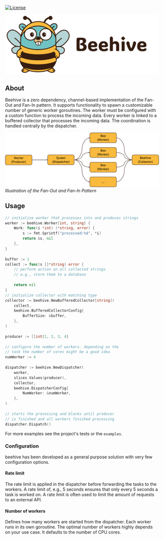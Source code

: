 [![License](https://img.shields.io/badge/License-MIT%20-yellow.svg)](https://github.com/janniclas/beehive/blob/main/LICENSE)


![beehive logo](img/logo/png/gopher-beehive-txt_transparent.png)

## About
Beehive is a zero dependency, channel-based implementation of the Fan-Out and Fan-In pattern. It supports functionality to spawn a customizable number of generic worker goroutines. The worker must be configured with a custom function to process the incoming data.
Every worker is linked to a buffered collector that processes the incoming data.
The coordination is handled centrally by the dispatcher.


![Fan-Out and Fan-In](img/fan-out-fan-in.png)
*Illustration of the Fan-Out and Fan-In Pattern*
## Usage

```Go
// initialize worker that processes ints and produces strings
worker := beehive.Worker[int, string] {
	Work: func(i *int) (*string, error) {
		s := fmt.Sprintf("processed:%d", *i)
		return &s, nil
	},
}

buffer := 1
collect := func(s []*string) error {
	// perform action on all collected strings
	// e.g., store them to a database

	return nil
}
// initialize collector with matching type
collector := beehive.NewBufferedCollector[string](
	collect,
	beehive.BufferedCollectorConfig{
		BufferSize: &buffer,
	},
)

producer := []int{1, 2, 3, 4}

// configure the number of workers. depending on the
// task the number of cores might be a good idea
numWorker := 4

dispatcher := beehive.NewDispatcher(
	worker,
	slices.Values(producer),
	collector,
	beehive.DispatcherConfig{
		NumWorker: &numWorker,
	},
)

// starts the processing and blocks until producer
// is finished and all workers finished processing
dispatcher.Dispatch()
```
For more examples see the project's tests or the `examples`.

### Configuration
beehive has been developed as a general purpose solution with very few configuration options.

#### Rate limit
The rate limit is applied in the dispatcher before forwarding the tasks to the workers. A rate limit of, e.g., 5 seconds ensures that only every 5 seconds a task is worked on.
A rate limit is often used to limit the amount of requests to an external API.

#### Number of workers
Defines how many workers are started from the dispatcher. Each worker runs in its own goroutine. The optimal number of workers highly depends on your use case. It defaults to the number of CPU cores.
